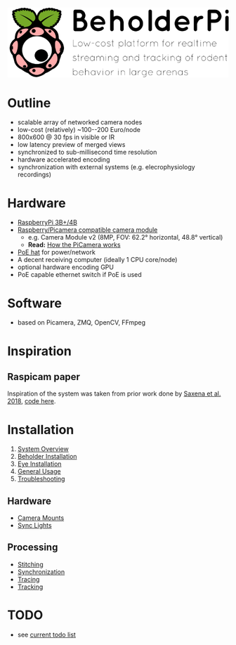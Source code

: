 ![BeholderPi logo](docs/images/BeholderPiLogo.svg.png "BeholderPI logo")

# Outline

- scalable array of networked camera nodes
- low-cost (relatively) ~100--200 Euro/node
- 800x600 @ 30 fps in visible or IR
- low latency preview of merged views
- synchronized to sub-millisecond time resolution
- hardware accelerated encoding
- synchronization with external systems (e.g. elecrophysiology recordings)

# Hardware

- [RaspberryPi 3B+/4B](https://www.raspberrypi.org/documentation/hardware/raspberrypi/README.md)
- [Raspberry/Picamera compatible camera module](https://www.raspberrypi.org/documentation/hardware/camera/README.md)
    - e.g. Camera Module v2 (8MP, FOV: 62.2° horizontal, 48.8° vertical)
    - **Read:** [How the PiCamera works](https://picamera.readthedocs.io/en/release-1.13/fov.html)
- [PoE hat](https://www.raspberrypi.org/products/poe-hat/) for power/network
- A decent receiving computer (ideally 1 CPU core/node)
- optional hardware encoding GPU
- PoE capable ethernet switch if PoE is used

# Software
- based on Picamera, ZMQ, OpenCV, FFmpeg

# Inspiration
## Raspicam paper
Inspiration of the system was taken from prior work done by [Saxena et al. 2018](https://www.physiology.org/doi/full/10.1152/jn.00215.2018),
[code here](https://github.com/DeshmukhLab/PicameraPaper).

# Installation
1) [System Overview](docs/SystemOverview.md)
2) [Beholder Installation](docs/Installation_Beholder.md)
3) [Eye Installation](docs/Installation_Eye.md)
4) [General Usage](docs/Usage.md)
5) [Troubleshooting](docs/Troubleshooting.md)

## Hardware
- [Camera Mounts](docs/CameraMounts.md)
- [Sync Lights](docs/SyncLights.md)

## Processing
- [Stitching](docs/processing/Stitching.md)
- [Synchronization](docs/Synchronization.md)
- [Tracing](docs/Tracing.md)
- [Tracking](docs/Tracking.md)

# TODO
- see [current todo list](docs/todo.md)